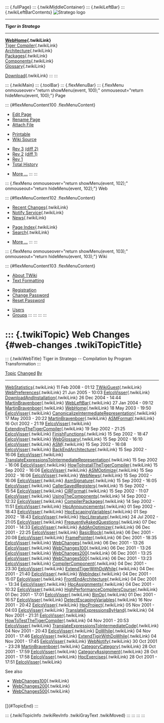 ::: {.fullPage}
::: {.twikiMiddleContainer}
::: {.twikiLeftBar}
::: {.twikiLeftBarContents}
![Stratego
logo](../pub/Stratego/StrategoLogo/StrategoLogoTextlessWhite-100px.png)

------------------------------------------------------------------------

***Tiger in Stratego***

------------------------------------------------------------------------

**[WebHome](WebHome){.twikiLink}**\
[Tiger Compiler](TigerCompiler){.twikiLink}\
[Architecture](CompilerArchitecture){.twikiLink}\
[Packages](CompilerPackages){.twikiLink}\
[Components](CompilerComponent){.twikiLink}\
[Glossary](WebGlossary){.twikiLink}

[Download](DownloadAndInstallation){.twikiLink}
:::
:::

::: {.twikiMain}
::: {.toolBar}
::: {.flexMenuBar}
::: {.flexMenu onmouseover="return showMenu(event, 100);" onmouseout="return hideMenu(event, 100);"}
Page

::: {#flexMenuContent100 .flexMenuContent}
-   [Edit
    Page](http://www.program-transformation.org/edit/Tiger/WebChanges?t=1536825754)
-   [Rename
    Page](http://www.program-transformation.org/rename/Tiger/WebChanges)
-   [Attach
    File](http://www.program-transformation.org/attach/Tiger/WebChanges)

<!-- -->

-   [Printable](http://www.program-transformation.org/view/Tiger/WebChanges?skin=print.pattern)
-   [Wiki
    Source](http://www.program-transformation.org/view/Tiger/WebChanges?skin=text&raw=on&contenttype=text/plain)

<!-- -->

-   [Rev
    3](http://www.program-transformation.org/view/Tiger/WebChanges?rev=1.3)
    [(diff 2)](http://www.program-transformation.org/rdiff/Tiger/WebChanges?rev1=1.3&rev2=1.2)
-   [Rev
    2](http://www.program-transformation.org/view/Tiger/WebChanges?rev=1.2)
    [(diff 1)](http://www.program-transformation.org/rdiff/Tiger/WebChanges?rev1=1.2&rev2=1.1)
-   [Rev
    1](http://www.program-transformation.org/view/Tiger/WebChanges?rev=1.1)
-   [Total
    History](http://www.program-transformation.org/rdiff/Tiger/WebChanges)

<!-- -->

-   [More
    \...](http://www.program-transformation.org/oops/Tiger/WebChanges?template=oopsmore&param1=1.3&param2=1.3)
:::
:::

::: {.flexMenu onmouseover="return showMenu(event, 102);" onmouseout="return hideMenu(event, 102);"}
Web

::: {#flexMenuContent102 .flexMenuContent}
-   [Recent Changes](WebChanges){.twikiLink}
-   [Notify Service](WebNotify){.twikiLink}
-   [News](WebNews){.twikiLink}

<!-- -->

-   [Page Index](WebIndex){.twikiLink}
-   [Search](WebSearch){.twikiLink}

<!-- -->

-   [More
    \...](http://www.program-transformation.org/oops/Tiger/WebChanges?template=oopsmore&param1=1.3&param2=1.3)
:::
:::

::: {.flexMenu onmouseover="return showMenu(event, 103);" onmouseout="return hideMenu(event, 103);"}
Wiki

::: {#flexMenuContent103 .flexMenuContent}
-   [About
    TWiki](http://www.program-transformation.org/view/TWiki/WebHome)
-   [Text
    Formatting](http://www.program-transformation.org/view/TWiki/TextFormattingRules)

<!-- -->

-   [Registration](http://www.program-transformation.org/view/TWiki/TWikiRegistration)
-   [Change
    Password](http://www.program-transformation.org/view/TWiki/ChangePassword)
-   [Reset
    Password](http://www.program-transformation.org/view/TWiki/ResetPassword)

<!-- -->

-   [Users](http://www.program-transformation.org/view/Main/TWikiUsers)
-   [Groups](http://www.program-transformation.org/view/Main/TWikiGroups)
:::
:::
:::
:::

::: {.twikiTopic}
Web Changes {#web-changes .twikiTopicTitle}
===========

::: {.twikiWebTitle}
Tiger in Stratego \-- Compilation by Program Transformation
:::

  [Topic](WebChanges@sortcol=0&table=1&up=0#sorted_table "Sort by this column")                                      [Changed](WebChanges@sortcol=1&table=1&up=0#sorted_table "Sort by this column")   [By](WebChanges@sortcol=2&table=1&up=0#sorted_table "Sort by this column")
  ------------------------------------------------------------------------------------------------------------------ --------------------------------------------------------------------------------- ----------------------------------------------------------------------------
  [WebStatistics](WebStatistics){.twikiLink}                                                                         11 Feb 2008 - 01:12                                                               [TWikiGuest](../Main/TWikiGuest){.twikiLink}
  [WebPreferences](WebPreferences){.twikiLink}                                                                       21 Jun 2005 - 10:03                                                               [EelcoVisser](../Main/EelcoVisser){.twikiLink}
  [DownloadAndInstallation](DownloadAndInstallation){.twikiLink}                                                     26 Dec 2004 - 14:44                                                               [MartinBravenboer](../Main/MartinBravenboer){.twikiLink}
  [WebLeftBar](WebLeftBar){.twikiLink}                                                                               27 Jan 2004 - 09:12                                                               [MartinBravenboer](../Main/MartinBravenboer){.twikiLink}
  [WebHome](WebHome){.twikiLink}                                                                                     18 May 2003 - 19:50                                                               [EelcoVisser](../Main/EelcoVisser){.twikiLink}
  [CanonicalizeIntermediateRepresentation](CanonicalizeIntermediateRepresentation){.twikiLink}                       17 May 2003 - 20:22                                                               [MartinBravenboer](../Main/MartinBravenboer){.twikiLink}
  [ASMFormat](http://www.program-transformation.org/Tiger/ASMFormat){.twikiLink}                                     16 Oct 2002 - 21:19                                                               [EelcoVisser](../Main/EelcoVisser){.twikiLink}
  [ExtendingTheTigerCompiler](ExtendingTheTigerCompiler){.twikiLink}                                                 19 Sep 2002 - 21:25                                                               [EelcoVisser](../Main/EelcoVisser){.twikiLink}
  [FinishFunctions](http://www.program-transformation.org/Tiger/FinishFunctions){.twikiLink}                         15 Sep 2002 - 18:47                                                               [EelcoVisser](../Main/EelcoVisser){.twikiLink}
  [WebGlossary](WebGlossary){.twikiLink}                                                                             15 Sep 2002 - 16:10                                                               [EelcoVisser](../Main/EelcoVisser){.twikiLink}
  [ASM](ASM){.twikiLink}                                                                                             15 Sep 2002 - 16:08                                                               [EelcoVisser](../Main/EelcoVisser){.twikiLink}
  [BackEndArchitecture](BackEndArchitecture){.twikiLink}                                                             15 Sep 2002 - 16:06                                                               [EelcoVisser](../Main/EelcoVisser){.twikiLink}
  [TranslateExpressionsToIntermediateRepresentation](TranslateExpressionsToIntermediateRepresentation){.twikiLink}   15 Sep 2002 - 16:06                                                               [EelcoVisser](../Main/EelcoVisser){.twikiLink}
  [HowToInstallTheTigerCompiler](HowToInstallTheTigerCompiler){.twikiLink}                                           15 Sep 2002 - 16:06                                                               [EelcoVisser](../Main/EelcoVisser){.twikiLink}
  [ASMOptimize](http://www.program-transformation.org/Tiger/ASMOptimize){.twikiLink}                                 15 Sep 2002 - 16:06                                                               [EelcoVisser](../Main/EelcoVisser){.twikiLink}
  [WebNews](WebNews){.twikiLink}                                                                                     15 Sep 2002 - 16:06                                                               [EelcoVisser](../Main/EelcoVisser){.twikiLink}
  [AsmSignature](http://www.program-transformation.org/Tiger/AsmSignature){.twikiLink}                               15 Sep 2002 - 16:05                                                               [EelcoVisser](../Main/EelcoVisser){.twikiLink}
  [CallerSavedRegisters](CallerSavedRegisters){.twikiLink}                                                           15 Sep 2002 - 15:54                                                               [EelcoVisser](../Main/EelcoVisser){.twikiLink}
  [CIRFormat](http://www.program-transformation.org/Tiger/CIRFormat){.twikiLink}                                     15 Sep 2002 - 11:07                                                               [EelcoVisser](../Main/EelcoVisser){.twikiLink}
  [UsingTheComponents](UsingTheComponents){.twikiLink}                                                               14 Sep 2002 - 12:32                                                               [EelcoVisser](../Main/EelcoVisser){.twikiLink}
  [CompilerPackages](CompilerPackages){.twikiLink}                                                                   14 Sep 2002 - 11:51                                                               [EelcoVisser](../Main/EelcoVisser){.twikiLink}
  [HpcAnnouncements](HpcAnnouncements){.twikiLink}                                                                   01 Sep 2002 - 18:43                                                               [EelcoVisser](../Main/EelcoVisser){.twikiLink}
  [HpcEscapingVariables](HpcEscapingVariables){.twikiLink}                                                           01 Sep 2002 - 18:43                                                               [EelcoVisser](../Main/EelcoVisser){.twikiLink}
  [HpcLiterature](HpcLiterature){.twikiLink}                                                                         24 Jul 2002 - 21:05                                                               [EelcoVisser](../Main/EelcoVisser){.twikiLink}
  [FrequentlyAskedQuestions](FrequentlyAskedQuestions){.twikiLink}                                                   07 Dec 2001 - 14:33                                                               [EelcoVisser](../Main/EelcoVisser){.twikiLink}
  [AddAnOptimizer](AddAnOptimizer){.twikiLink}                                                                       06 Dec 2001 - 22:25                                                               [EelcoVisser](../Main/EelcoVisser){.twikiLink}
  [BasicBlock](BasicBlock){.twikiLink}                                                                               06 Dec 2001 - 20:08                                                               [EelcoVisser](../Main/EelcoVisser){.twikiLink}
  [FramePointer](FramePointer){.twikiLink}                                                                           06 Dec 2001 - 18:35                                                               [EelcoVisser](../Main/EelcoVisser){.twikiLink}
  [WebChanges](WebChanges){.twikiLink}                                                                               06 Dec 2001 - 13:26                                                               [EelcoVisser](../Main/EelcoVisser){.twikiLink}
  [WebChanges100](WebChanges100){.twikiLink}                                                                         06 Dec 2001 - 13:26                                                               [EelcoVisser](../Main/EelcoVisser){.twikiLink}
  [WebChanges200](WebChanges200){.twikiLink}                                                                         06 Dec 2001 - 13:25                                                               [EelcoVisser](../Main/EelcoVisser){.twikiLink}
  [WebChanges500](WebChanges500){.twikiLink}                                                                         06 Dec 2001 - 13:23                                                               [EelcoVisser](../Main/EelcoVisser){.twikiLink}
  [CompilerComponent](CompilerComponent){.twikiLink}                                                                 04 Dec 2001 - 23:30                                                               [EelcoVisser](../Main/EelcoVisser){.twikiLink}
  [ExtendTigerWithDoWhile](ExtendTigerWithDoWhile){.twikiLink}                                                       04 Dec 2001 - 21:40                                                               [EelcoVisser](../Main/EelcoVisser){.twikiLink}
  [WebIndex](WebIndex){.twikiLink}                                                                                   04 Dec 2001 - 15:07                                                               [EelcoVisser](../Main/EelcoVisser){.twikiLink}
  [FrontEndArchitecture](FrontEndArchitecture){.twikiLink}                                                           04 Dec 2001 - 13:34                                                               [EelcoVisser](../Main/EelcoVisser){.twikiLink}
  [HpcAssignments](HpcAssignments){.twikiLink}                                                                       04 Dec 2001 - 10:32                                                               [EelcoVisser](../Main/EelcoVisser){.twikiLink}
  [HighPerformanceCompilersCourse](HighPerformanceCompilersCourse){.twikiLink}                                       01 Dec 2001 - 17:01                                                               [EelcoVisser](../Main/EelcoVisser){.twikiLink}
  [BinOp](BinOp){.twikiLink}                                                                                         01 Dec 2001 - 16:57                                                               [EelcoVisser](../Main/EelcoVisser){.twikiLink}
  [DetectEscapingVariables](DetectEscapingVariables){.twikiLink}                                                     16 Nov 2001 - 20:42                                                               [EelcoVisser](../Main/EelcoVisser){.twikiLink}
  [HpcProject](HpcProject){.twikiLink}                                                                               05 Nov 2001 - 04:03                                                               [EelcoVisser](../Main/EelcoVisser){.twikiLink}
  [TranslateExpressionsByHand](TranslateExpressionsByHand){.twikiLink}                                               04 Nov 2001 - 21:31                                                               [EelcoVisser](../Main/EelcoVisser){.twikiLink}
  [HowToTestTheTigerCompiler](HowToTestTheTigerCompiler){.twikiLink}                                                 04 Nov 2001 - 20:53                                                               [EelcoVisser](../Main/EelcoVisser){.twikiLink}
  [TranslateExpressionsToIntermediateCode](TranslateExpressionsToIntermediateCode){.twikiLink}                       04 Nov 2001 - 20:43                                                               [EelcoVisser](../Main/EelcoVisser){.twikiLink}
  [DoWhile](DoWhile){.twikiLink}                                                                                     04 Nov 2001 - 17:46                                                               [EelcoVisser](../Main/EelcoVisser){.twikiLink}
  [ExtendTigirWithDoWhile](ExtendTigirWithDoWhile){.twikiLink}                                                       04 Nov 2001 - 17:45                                                               [EelcoVisser](../Main/EelcoVisser){.twikiLink}
  [WebNotify](WebNotify){.twikiLink}                                                                                 30 Oct 2001 - 23:28                                                               [MartinBravenboer](../Main/MartinBravenboer){.twikiLink}
  [CategoryCategory](CategoryCategory){.twikiLink}                                                                   28 Oct 2001 - 17:59                                                               [EelcoVisser](../Main/EelcoVisser){.twikiLink}
  [CategoryAssignment](CategoryAssignment){.twikiLink}                                                               28 Oct 2001 - 17:58                                                               [EelcoVisser](../Main/EelcoVisser){.twikiLink}
  [HpcExercises](HpcExercises){.twikiLink}                                                                           28 Oct 2001 - 17:51                                                               [EelcoVisser](../Main/EelcoVisser){.twikiLink}

See also

-   [WebChanges100](WebChanges100){.twikiLink}
-   [WebChanges200](WebChanges200){.twikiLink}
-   [WebChanges500](WebChanges500){.twikiLink}

\
[]{#TopicEnd}
:::

::: {.twikiTopicInfo .twikiRevInfo .twikiGrayText .twikiMoved}
:::
:::
:::
:::
